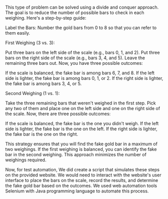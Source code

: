 This type of problem can be solved using a divide and conquer approach. The goal is to reduce the number of possible
bars to check in each weighing.
Here's a step-by-step guide:

Label the Bars: Number the gold bars from 0 to 8 so that you can refer to them easily.

First Weighing (3 vs. 3):

Put three bars on the left side of the scale (e.g., bars 0, 1, and 2).
Put three bars on the right side of the scale (e.g., bars 3, 4, and 5).
Leave the remaining three bars out.
Now, you have three possible outcomes:

If the scale is balanced, the fake bar is among bars 6, 7, and 8.
If the left side is lighter, the fake bar is among bars 0, 1, or 2.
If the right side is lighter, the fake bar is among bars 3, 4, or 5.

Second Weighing (1 vs. 1):

Take the three remaining bars that weren't weighed in the first step.
Pick any two of them and place one on the left side and one on the right side of the scale.
Now, there are three possible outcomes:

If the scale is balanced, the fake bar is the one you didn't weigh.
If the left side is lighter, the fake bar is the one on the left.
If the right side is lighter, the fake bar is the one on the right.

This strategy ensures that you will find the fake gold bar in a maximum of two weighings. If the first weighing is
balanced, you can identify the fake bar in the second weighing. This approach minimizes the number of weighings
required.

Now, for test automation, We did create a script that simulates these steps on the provided website. We would need to
interact with the website's user interface to place the bars on the scale, record the results, and determine the fake
gold bar based on the outcomes. We used web automation tools Selenium with Java programming language to automate this
process.

